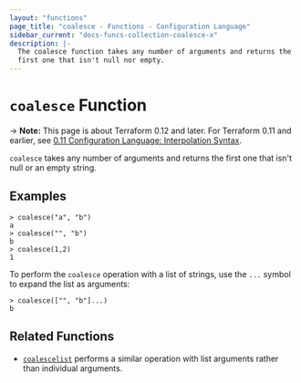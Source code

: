 ```yaml
---
layout: "functions"
page_title: "coalesce - Functions - Configuration Language"
sidebar_current: "docs-funcs-collection-coalesce-x"
description: |-
  The coalesce function takes any number of arguments and returns the
  first one that isn't null nor empty.
---
```


# `coalesce` Function

-> **Note:** This page is about Terraform 0.12 and later. For Terraform 0.11 and
earlier, see
[0.11 Configuration Language: Interpolation Syntax](../../configuration-0-11/interpolation.html).

`coalesce` takes any number of arguments and returns the first one
that isn't null or an empty string.

## Examples

```
> coalesce("a", "b")
a
> coalesce("", "b")
b
> coalesce(1,2)
1
```

To perform the `coalesce` operation with a list of strings, use the `...`
symbol to expand the list as arguments:

```
> coalesce(["", "b"]...)
b
```

## Related Functions

* [`coalescelist`](./coalescelist.html) performs a similar operation with
  list arguments rather than individual arguments.
